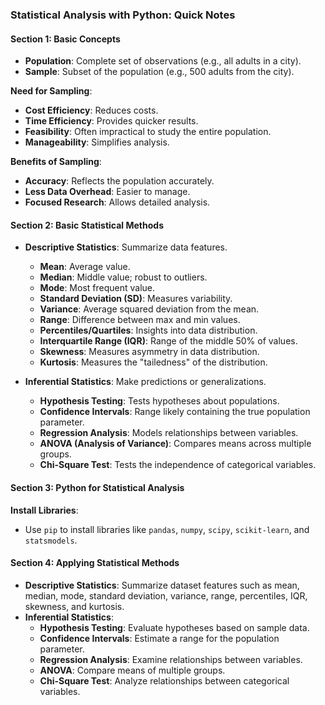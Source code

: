 ### Statistical Analysis with Python: Quick Notes

#### Section 1: Basic Concepts

- **Population**: Complete set of observations (e.g., all adults in a city).
- **Sample**: Subset of the population (e.g., 500 adults from the city).

**Need for Sampling**:
- **Cost Efficiency**: Reduces costs.
- **Time Efficiency**: Provides quicker results.
- **Feasibility**: Often impractical to study the entire population.
- **Manageability**: Simplifies analysis.

**Benefits of Sampling**:
- **Accuracy**: Reflects the population accurately.
- **Less Data Overhead**: Easier to manage.
- **Focused Research**: Allows detailed analysis.

#### Section 2: Basic Statistical Methods

- **Descriptive Statistics**: Summarize data features.
  - **Mean**: Average value.
  - **Median**: Middle value; robust to outliers.
  - **Mode**: Most frequent value.
  - **Standard Deviation (SD)**: Measures variability.
  - **Variance**: Average squared deviation from the mean.
  - **Range**: Difference between max and min values.
  - **Percentiles/Quartiles**: Insights into data distribution.
  - **Interquartile Range (IQR)**: Range of the middle 50% of values.
  - **Skewness**: Measures asymmetry in data distribution.
  - **Kurtosis**: Measures the "tailedness" of the distribution.

- **Inferential Statistics**: Make predictions or generalizations.
  - **Hypothesis Testing**: Tests hypotheses about populations.
  - **Confidence Intervals**: Range likely containing the true population parameter.
  - **Regression Analysis**: Models relationships between variables.
  - **ANOVA (Analysis of Variance)**: Compares means across multiple groups.
  - **Chi-Square Test**: Tests the independence of categorical variables.

#### Section 3: Python for Statistical Analysis

**Install Libraries**:
- Use `pip` to install libraries like `pandas`, `numpy`, `scipy`, `scikit-learn`, and `statsmodels`.

#### Section 4: Applying Statistical Methods

- **Descriptive Statistics**: Summarize dataset features such as mean, median, mode, standard deviation, variance, range, percentiles, IQR, skewness, and kurtosis.
- **Inferential Statistics**:
  - **Hypothesis Testing**: Evaluate hypotheses based on sample data.
  - **Confidence Intervals**: Estimate a range for the population parameter.
  - **Regression Analysis**: Examine relationships between variables.
  - **ANOVA**: Compare means of multiple groups.
  - **Chi-Square Test**: Analyze relationships between categorical variables.
